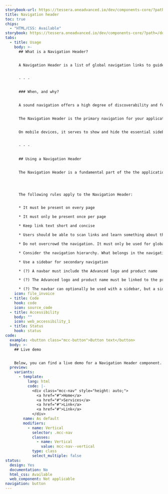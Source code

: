 ```yaml
---
storybook-url: https://tessera.oneadvanced.io/dev/components-core/?path=/docs/html-button--as-default
title: Navigation header
toc: true
chips:
  - "HTML/CSS: Available"
storybook: https://tessera.oneadvanced.io/dev/components-core/?path=/docs/html-navigation-header--as-default
tabs:
  - title: Usage
    body: >-
      ## What is a Navigation Header?


      A Navigation Header is a list of global navigation links to guide users around your application.


      - - -


      ### When, and why?


      A sound navigation offers a high degree of discoverability and feedback, letting your users know where they are at all times and ensuring they can easily get to where they want to go.


      The Navigation Header is the primary navigation for your application. It is fully responsive and begins collapsed in mobile views and becomes horizontal as the available screen width increases. It provides access to top level functions such as Search, Notifications, Profile, etc.


      On mobile devices, it serves to show and hide the essential sidebar navigation that allows the user to navigate around the application.


      - - -


      ## Using a Navigation Header


      The Navigation Header is a fundamental part of the the application shell or layout. 




      The following rules apply to the Navigation Header:


      * It must be present on every page

      * It must only be present once per page

      * Keep link text short and concise

      * Users should be able to scan links and learn something about their destination without much reference to the surrounding content

      * Do not overcrowd the navigation. It must only be used for global links. As a rule of thumb, the recommended number is 2 to 6

      * Consider the navigation hierarchy. What belongs in the navigation versus what goes in the secondary navigation

      * Use a sidebar for secondary navigation

      * (?) A navbar must include the Advanced logo and product name

      * (?) The Advanced logo and product name must be linked to the product's home page

      * (?) The navbar can optionally be used with a sidebar, but a sidebar cannot be used without a navbar
    icon: file_invoice
  - title: Code
    hook: code
    icon: source_code
  - title: Accessibility
    body: ""
    icon: web_accessibility_1
  - title: Status
    hook: status
code:
  example: <button class="mcc-button">Button text</button>
  body: >-
    ## Live demo


    Below, you can find a live demo for a Navigation Header component. Use the drop-down menus and radio buttons to view the different Navigation Header Types and Variants.
  preview:
    variants:
      - template:
          lang: html
          code: |-
            <div class="mcc-nav" style="height: auto;">
              <a href="#">Home</a>
              <a href="#">Services</a>
              <a href="#">Link</a>
              <a href="#">Link</a>
            </div>
        name: As default
        modifiers:
          - name: Vertical
            selector: .mcc-nav
            classes:
              - name: Vertical
                value: mcc-nav--vertical
            type: class
            select_multiple: false
status:
  design: Yes
  documentation: No
  html_css: Available
  web_component: Not applicable
navigation: button
---
```


